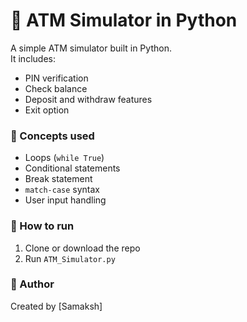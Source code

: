 # 🏦 ATM Simulator in Python

A simple ATM simulator built in Python.  
It includes:
- PIN verification
- Check balance
- Deposit and withdraw features
- Exit option

### 🧠 Concepts used
- Loops (`while True`)
- Conditional statements
- Break statement
- `match-case` syntax
- User input handling

### 🚀 How to run
1. Clone or download the repo
2. Run `ATM_Simulator.py`

### 🏁 Author
Created by [Samaksh]
